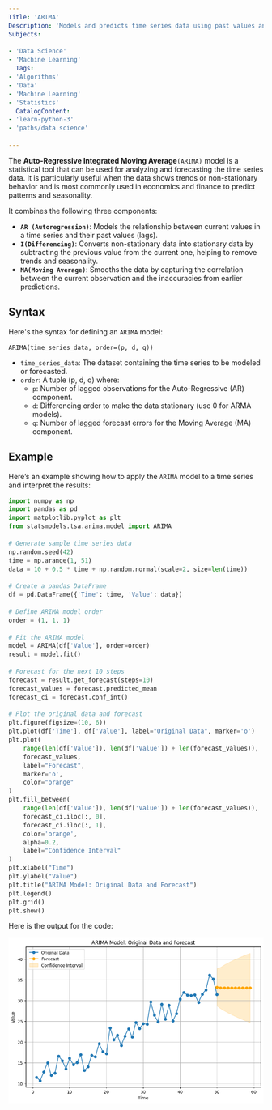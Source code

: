 ```yaml
---
Title: 'ARIMA'
Description: 'Models and predicts time series data using past values and trends to forecast future values.'
Subjects:

- 'Data Science'
- 'Machine Learning'
  Tags:
- 'Algorithms'
- 'Data'
- 'Machine Learning'
- 'Statistics'
  CatalogContent:
- 'learn-python-3'
- 'paths/data science'

---
```


The **Auto-Regressive Integrated Moving Average**`(ARIMA)` model is a statistical tool that can be used for analyzing and forecasting the time series data. It is particularly useful when the data shows trends or non-stationary behavior and is most commonly used in economics and finance to predict patterns and seasonality.

It combines the following three components:

- **`AR (Autoregression)`**: Models the relationship between current values in a time series and their past values (lags).
- **`I(Differencing)`**: Converts non-stationary data into stationary data by subtracting the previous value from the current one, helping to remove trends and seasonality.
- **`MA(Moving Average)`**: Smooths the data by capturing the correlation between the current observation and the inaccuracies from earlier predictions.

## Syntax

Here's the syntax for defining an `ARIMA` model:

```pseudo
ARIMA(time_series_data, order=(p, d, q))
```

- `time_series_data`: The dataset containing the time series to be modeled or forecasted.
- `order`: A tuple (p, d, q) where:
  - `p`: Number of lagged observations for the Auto-Regressive (AR) component.
  - `d`: Differencing order to make the data stationary (use 0 for ARMA models).
  - `q`: Number of lagged forecast errors for the Moving Average (MA) component.

## Example

Here’s an example showing how to apply the `ARIMA` model to a time series and interpret the results:

```py
import numpy as np
import pandas as pd
import matplotlib.pyplot as plt
from statsmodels.tsa.arima.model import ARIMA

# Generate sample time series data
np.random.seed(42)
time = np.arange(1, 51)
data = 10 + 0.5 * time + np.random.normal(scale=2, size=len(time))

# Create a pandas DataFrame
df = pd.DataFrame({'Time': time, 'Value': data})

# Define ARIMA model order
order = (1, 1, 1)

# Fit the ARIMA model
model = ARIMA(df['Value'], order=order)
result = model.fit()

# Forecast for the next 10 steps
forecast = result.get_forecast(steps=10)
forecast_values = forecast.predicted_mean
forecast_ci = forecast.conf_int()

# Plot the original data and forecast
plt.figure(figsize=(10, 6))
plt.plot(df['Time'], df['Value'], label="Original Data", marker='o')
plt.plot(
    range(len(df['Value']), len(df['Value']) + len(forecast_values)),
    forecast_values,
    label="Forecast",
    marker='o',
    color="orange"
)
plt.fill_between(
    range(len(df['Value']), len(df['Value']) + len(forecast_values)),
    forecast_ci.iloc[:, 0],
    forecast_ci.iloc[:, 1],
    color='orange',
    alpha=0.2,
    label="Confidence Interval"
)
plt.xlabel("Time")
plt.ylabel("Value")
plt.title("ARIMA Model: Original Data and Forecast")
plt.legend()
plt.grid()
plt.show()
```

Here is the output for the code:

![ARIMA Model](https://raw.githubusercontent.com/Codecademy/docs/main/media/arima-example.png)
